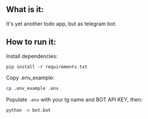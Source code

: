 ## What is it:

It's yet another todo app, but as telegram bot.

## How to run it:

Install dependencies:

```
pip install -r requirements.txt
```

Copy .env_example:

```sh
cp .env_example .env
```

Populate `.env` with your tg name and BOT API KEY, then:

```sh
python -m bot.bot
```
